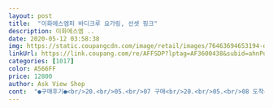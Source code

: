 ```yaml
---
layout: post 
title:  "이화에스엠피 바디크루 요가링, 선셋 핑크" 
description: 이화에스엠 ..
date: 2020-05-12 03:58:38 
img: https://static.coupangcdn.com/image/retail/images/76463694653194-d3751c18-d780-4544-b162-87e8053e495e.jpg 
linkUrl: https://link.coupang.com/re/AFFSDP?lptag=AF3600438&subid=ahnPublicAsk&pageKey=1335885626&itemId=2361700275&vendorItemId=70358054977&traceid=V0-113-cbbccc8d403474f9 
categories: [1017] 
color: A566FF 
price: 12800 
author: Ask View Shop 
cont:  "●구매후기●<br/>20.<br/>05.<br/>07 구매<br/>20.<br/>05.<br/>08 도착<br/>나중에 좀더 써보고 추가 후기 달께요<br/>배송은 말할 것도 없구요<br/>지금까진 대만족입니다<br/>최근 홈트를 시작하게되었는데, 주변 추천받아 구매하게되었어요<br/>타사 제품 2개에 9000원 미만인데 이건 1개에 약 13000원인데도 오히려 싼 제품이 저 많이 좋아요<br/>타제품보다 가성비가 좋고, 연핑크라 컬로도 부담안되고 완전 튼튼!!<br/>편하고 시원해요!!어쩌다보니 집에 요가링만 3개째인데 지금까지 구매한 것 중 가장 마음에 듭니다.<br/> 색깔도 너무 예쁘고, 살과 닿는 면이 부드러워서 좋아요!일반 싸구려 플라스틱링은 종아리에 끼우면 마찰이 심해서 넘 아파서 쓰다 말았는데 이건 만족입니다! 종아리 알이 빠질 지는 일주일정도 더 써보고 후기 남길게요!<br/>" 
---
```


